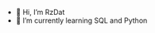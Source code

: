 - 👋 Hi, I’m RzDat
- 🌱 I’m currently learning SQL and Python

<!---
RzDat/RzDat is a ✨ special ✨ repository because its `README.md` (this file) appears on your GitHub profile.
You can click the Preview link to take a look at your changes.
--->
